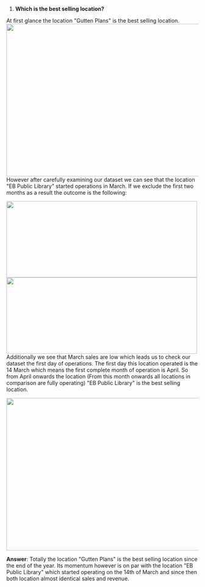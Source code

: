 1. **Which is the best selling location?** 

At first glance the location "Gutten Plans" is the best selling location.
<img src="https://user-images.githubusercontent.com/69303154/205448993-718cbeca-1a87-474d-b43d-95746cf42a8c.png" width="1000" height="400">
However after carefully examining our dataset we can see that the location "EB Public Library" started operations in March. If we exclude the first two months as a result the outcome is the following:

<img src="https://user-images.githubusercontent.com/69303154/205449126-05cda174-c593-469a-ac78-1cbbe2c1efb6.png" width="500" height="200"> <img src="https://user-images.githubusercontent.com/69303154/205449177-965a0453-48ad-4e7e-9616-e835268b0a32.png" width="500" height="200">
Additionally we see that March sales are low which leads us to check our dataset the first day of operations. The first day this location operated is the 14 March which means the first complete month of operation is April. So from April onwards the location (From this month onwards all locations in comparison are fully operating) "EB Public Library" is the best selling location.

<img src="https://user-images.githubusercontent.com/69303154/205450878-a52bce48-d1fa-4e4c-b4e0-0d990795c274.png" width="1000" height="400">

**Answer**: Totally the location "Gutten Plans" is the best selling location since the end of the year. Its momentum however is on par with the location "EB Public Library" which started operating on the 14th of March and since then both location almost identical sales and revenue.
